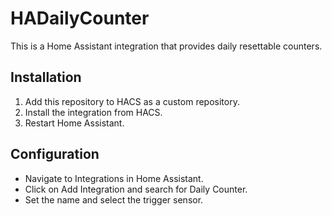 # HADailyCounter
This is a Home Assistant integration that provides daily resettable counters.

## Installation
1. Add this repository to HACS as a custom repository.
2. Install the integration from HACS.
3. Restart Home Assistant.

## Configuration
- Navigate to Integrations in Home Assistant.
- Click on Add Integration and search for Daily Counter.
- Set the name and select the trigger sensor.
